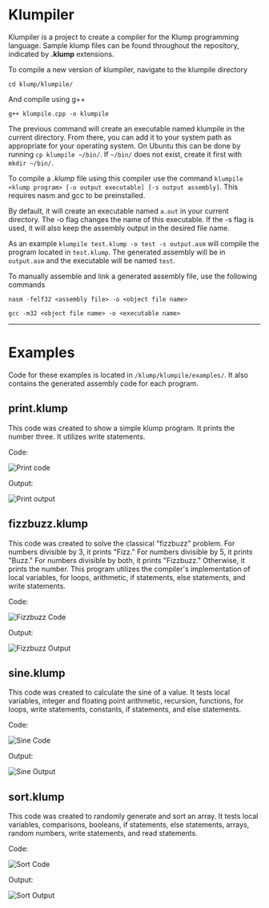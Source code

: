 # Klumpiler

Klumpiler is a project to create a compiler for the Klump programming language. Sample klump files can be found throughout the repository, indicated by **.klump** extensions.

To compile a new version of klumpiler, navigate to the klumpile directory

`cd klump/klumpile/`

And compile using g++

`g++ klumpile.cpp -o klumpile`

The previous command will create an executable named klumpile in the current directory. From there, you can add it to your system path as appropriate for your operating system. On Ubuntu this can be done by running `cp klumpile ~/bin/`. If `~/bin/` does not exist, create it first with `mkdir ~/bin/`.

To compile a *.klump* file using this compiler use the command `klumpile <klump program> [-o output executable] [-s output assembly]`. This requires nasm and gcc to be preinstalled.

By default, it will create an executable named `a.out` in your current directory. The -o flag changes the name of this executable. If the -s flag is used, it will also keep the assembly output in the desired file name.

As an example `klumpile test.klump -o test -s output.asm` will compile the program located in `test.klump`. The generated assembly will be in `output.asm` and the executable will be named `test`.

To manually assemble and link a generated assembly file, use the following commands

`nasm -felf32 <assembly file> -o <object file name>`

`gcc -m32 <object file name> -o <executable name>`

---
# Examples

Code for these examples is located in `/klump/klumpile/examples/`. It also contains the generated assembly code for each program.

## print.klump

This code was created to show a simple klump program. It prints the number three. It utilizes write statements.

Code:

![Print code](screenshots/print_code.png)

Output:

![Print output](screenshots/print.png)

## fizzbuzz.klump

This code was created to solve the classical "fizzbuzz" problem. For numbers divisible by 3, it prints "Fizz." For numbers divisible by 5, it prints "Buzz." For numbers divisible by both, it prints "Fizzbuzz." Otherwise, it prints the number. This program utilizes the compiler's implementation of local variables, for loops, arithmetic, if statements, else statements, and write statements.

Code:

![Fizzbuzz Code](screenshots/fizzbuzz_code.png)

Output:

![Fizzbuzz Output](screenshots/fizzbuzz.png)

## sine.klump

This code was created to calculate the sine of a value. It tests local variables, integer and floating point arithmetic, recursion, functions, for loops, write statements, constants, if statements, and else statements.

Code:

![Sine Code](screenshots/sine_code.png)

Output:

![Sine Output](screenshots/sine.png)

## sort.klump

This code was created to randomly generate and sort an array. It tests local variables, comparisons, booleans, if statements, else statements, arrays, random numbers, write statements, and read statements.

Code:

![Sort Code](screenshots/sort_code.png)

Output:

![Sort Output](screenshots/sort.png)
